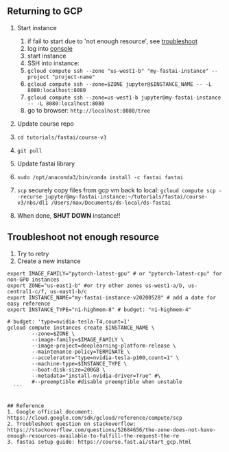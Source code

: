 ## Returning to GCP
1. Start instance
   1. if fail to start due to 'not enough resource', see [troubleshoot](#troubleshoot-not-enough-resource)
   1. log into [console](https://console.cloud.google.com/compute/)
   2. start instance
   3. SSH into instance:
    1. `gcloud compute ssh --zone "us-west1-b" "my-fastai-instance" --project "project-name"`
    2. `gcloud compute ssh --zone=$ZONE jupyter@$INSTANCE_NAME -- -L 8080:localhost:8080`
    3. `gcloud compute ssh --zone=us-west1-b jupyter@my-fastai-instance -- -L 8080:localhost:8080`
    4. go to browser: `http://localhost:8080/tree`

2. Update course repo
  1. `cd tutorials/fastai/course-v3`
  2. `git pull`

3. Update fastai library
  1. `sudo /opt/anaconda3/bin/conda install -c fastai fastai`

4. `scp` securely copy files from gcp vm back to local: `gcloud compute scp --recurse jupyter@my-fastai-instance:~/tutorials/fastai/course-v3/nbs/dl1 /Users/max/Documents/ds-local/ds-fastai`

5. When done, **SHUT DOWN** instance!!

## Troubleshoot not enough resource
1. Try to retry
2. Create a new instance
  ```shell
  export IMAGE_FAMILY="pytorch-latest-gpu" # or "pytorch-latest-cpu" for non-GPU instances
  export ZONE="us-east1-b" #or try other zones us-west1-a/b, us-central1-c/f, us-east1-b/c
  export INSTANCE_NAME="my-fastai-instance-v20200528" # add a date for easy reference
  export INSTANCE_TYPE="n1-highmem-8" # budget: "n1-highmem-4"

  # budget: 'type=nvidia-tesla-T4,count=1'
  gcloud compute instances create $INSTANCE_NAME \
          --zone=$ZONE \
          --image-family=$IMAGE_FAMILY \
          --image-project=deeplearning-platform-release \
          --maintenance-policy=TERMINATE \
          --accelerator="type=nvidia-tesla-p100,count=1" \
          --machine-type=$INSTANCE_TYPE \
          --boot-disk-size=200GB \
          --metadata="install-nvidia-driver=True" #\
          #--preemptible #disable preemptible when unstable
    ```


## Reference
1. Google official document: https://cloud.google.com/sdk/gcloud/reference/compute/scp
2. Troubleshoot question on stackoverflow: https://stackoverflow.com/questions/52684656/the-zone-does-not-have-enough-resources-available-to-fulfill-the-request-the-re
3. fastai setup guide: https://course.fast.ai/start_gcp.html
